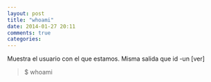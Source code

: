 ```yaml
---
layout: post
title: "whoami"
date: 2014-01-27 20:11
comments: true
categories: 
---
```

Muestra el usuario con el que estamos. Misma salida que id -un [ver]

>$ whoami

